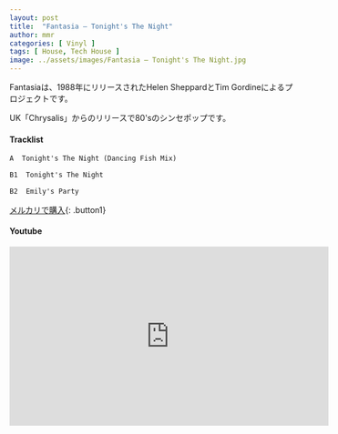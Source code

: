 ```yaml
---
layout: post
title:  "Fantasia – Tonight's The Night"
author: mmr
categories: [ Vinyl ]
tags: [ House, Tech House ]
image: ../assets/images/Fantasia – Tonight's The Night.jpg
---
```


Fantasiaは、1988年にリリースされたHelen SheppardとTim Gordineによるプロジェクトです。

UK「Chrysalis」からのリリースで80'sのシンセポップです。

#### Tracklist
```md
A  Tonight's The Night (Dancing Fish Mix)

B1  Tonight's The Night

B2  Emily's Party
```

[メルカリで購入](https://jp.mercari.com/item/m66329319879?afid=6142608987){: .button1}

#### Youtube
<iframe width="560" height="315" src="https://www.youtube.com/embed/HJqIDTRD12s?si=3TGMyq6d0_stOCkE" title="YouTube video player" frameborder="0" allow="accelerometer; autoplay; clipboard-write; encrypted-media; gyroscope; picture-in-picture; web-share" referrerpolicy="strict-origin-when-cross-origin" allowfullscreen></iframe>
